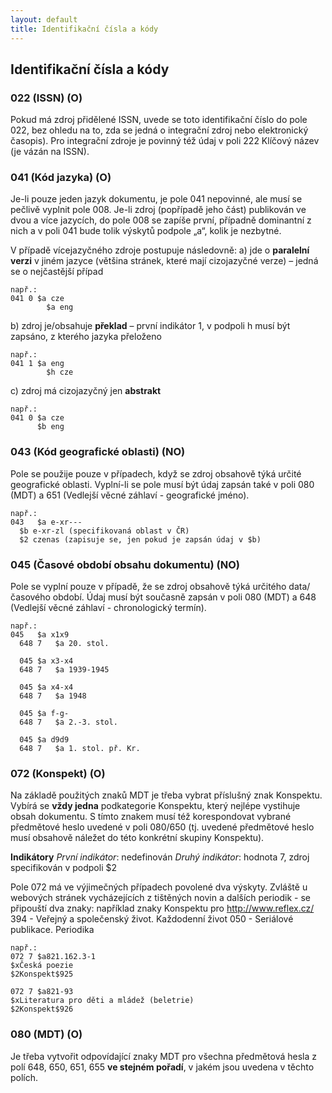 ```yaml
---
layout: default
title: Identifikační čísla a kódy
---
```

## Identifikační čísla a kódy

### 022 (ISSN) (O)
Pokud má zdroj přidělené ISSN, uvede se toto identifikační číslo do pole 022, bez ohledu na to, zda se jedná o integrační zdroj nebo elektronický časopis). Pro integrační zdroje je povinný též údaj v poli 222 Klíčový název (je vázán na ISSN).


### 041 (Kód jazyka) (O)
Je-li pouze jeden jazyk dokumentu, je pole 041 nepovinné, ale musí se pečlivě vyplnit pole 008. Je-li zdroj (popřípadě jeho část) publikován ve dvou a více jazycích, do pole 008 se zapíše první, případně dominantní z nich a v poli 041 bude tolik výskytů podpole „a“, kolik je nezbytné.

V případě vícejazyčného zdroje postupuje následovně:
a) jde o **paralelní verzi** v jiném jazyce (většina stránek, které mají cizojazyčné verze) – jedná se o nejčastější případ
  ```
  např.:
  041 0	$a cze
	      $a eng
  ```
b) zdroj je/obsahuje **překlad** – první indikátor 1, v podpoli h musí být zapsáno, z kterého jazyka přeloženo
  ```
  např.:
  041 1	$a eng
	      $h cze
  ```

c) zdroj má cizojazyčný jen **abstrakt**
  ```
  např.:
  041 0	$a cze
        $b eng
  ```

### 043 (Kód geografické oblasti) (NO)
Pole se použije pouze v případech, když se zdroj obsahově týká určité geografické oblasti. Vyplní-li se pole musí být údaj zapsán také v poli 080 (MDT) a  651 (Vedlejší věcné záhlaví - geografické jméno).
  ```
  např.:
  043	$a e-xr---
	$b e-xr-zl (specifikovaná oblast v ČR)
	$2 czenas (zapisuje se, jen pokud je zapsán údaj v $b)
  ```

### 045 (Časové období obsahu dokumentu) (NO)
Pole se vyplní pouze v případě, že se zdroj obsahově týká určitého data/časového období.
Údaj musí být současně zapsán v poli 080 (MDT) a 648 (Vedlejší věcné záhlaví - chronologický termín).
  ```
  např.:
  045	$a x1x9
	648 7	$a 20. stol.

	045	$a x3-x4
	648 7	$a 1939-1945

	045	$a x4-x4
	648 7	$a 1948

	045	$a f-g-
	648 7	$a 2.-3. stol.

	045	$a d9d9
	648 7	$a 1. stol. př. Kr.
  ```

### 072 (Konspekt) (O)
Na základě použitých znaků MDT je třeba vybrat příslušný znak Konspektu. Vybírá se **vždy jedna** podkategorie Konspektu, který nejlépe vystihuje obsah dokumentu. S tímto znakem musí též  korespondovat vybrané předmětové heslo uvedené v poli 080/650 (tj. uvedené předmětové heslo musí obsahově náležet do této konkrétní skupiny Konspektu).

**Indikátory**
*První indikátor*: nedefinován
*Druhý indikátor*: hodnota 7, zdroj specifikován v podpoli $2

Pole 072 má ve výjimečných případech povolené dva výskyty. Zvláště u webových stránek vycházejících z tištěných novin a dalších periodik - se připouští dva znaky:
například znaky Konspektu pro http://www.reflex.cz/
394 - Veřejný a společenský život. Každodenní život
050 - Seriálové publikace. Periodika

```
např.:
072 7 $a821.162.3-1
$xČeská poezie
$2Konspekt$925

072 7 $a821-93
$xLiteratura pro děti a mládež (beletrie)
$2Konspekt$926
```
### 080 (MDT) (O)
Je třeba vytvořit odpovídající znaky MDT pro všechna předmětová hesla z polí 648, 650, 651, 655 **ve stejném pořadí**, v jakém jsou uvedena v těchto polích.
